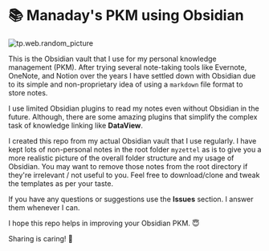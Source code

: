 # 📚 Manaday's PKM using Obsidian

![tp.web.random_picture](https://images.unsplash.com/photo-1513282168129-97aac1a90027?crop=entropy&cs=tinysrgb&fit=crop&fm=jpg&h=300&ixid=MnwxfDB8MXxyYW5kb218MHx8dHJlZSxsYW5kc2NhcGUsd2F0ZXIsbW91bnRhaW58fHx8fHwxNjg4NTY2NjE5&ixlib=rb-4.0.3&q=80&utm_campaign=api-credit&utm_medium=referral&utm_source=unsplash_source&w=900)

This is the Obsidian vault that I use for my personal knowledge management (PKM). After trying several note-taking tools like Evernote, OneNote, and Notion over the years I have settled down with Obsidian due to its simple and non-proprietary idea of using a `markdown` file format to store notes.

I use limited Obsidian plugins to read my notes even without Obsidian in the future. Although, there are some amazing plugins that simplify the complex task of knowledge linking like **DataView**.

I created this repo from my actual Obsidian vault that I use regularly. I have kept lots of non-personal notes in the root folder `myzettel` as is to give you a more realistic picture of the overall folder structure and my usage of Obsidian. You may want to remove those notes from the root directory if they're irrelevant / not useful to you. Feel free to download/clone and tweak the templates as per your taste.

If you have any questions or suggestions use the **Issues** section. I answer them whenever I can.

I hope this repo helps in improving your Obsidian PKM. 😇

Sharing is caring! 🤝
